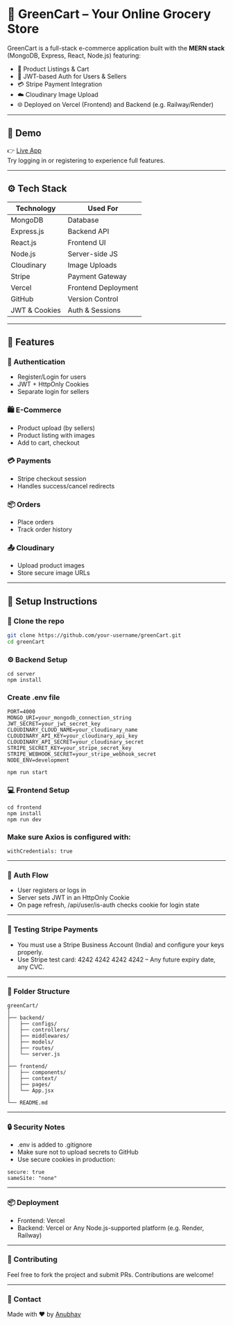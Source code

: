# 🌿 GreenCart – Your Online Grocery Store

GreenCart is a full-stack e-commerce application built with the **MERN stack** (MongoDB, Express, React, Node.js) featuring:

- 🛒 Product Listings & Cart  
- 🔐 JWT-based Auth for Users & Sellers  
- 💳 Stripe Payment Integration  
- ☁️ Cloudinary Image Upload  
- 🌐 Deployed on Vercel (Frontend) and Backend (e.g. Railway/Render)

---

## 📸 Demo

👉 [Live App](https://greencart-rose.vercel.app)  
Try logging in or registering to experience full features.

---

## ⚙️ Tech Stack

| Technology     | Used For               |
|----------------|------------------------|
| MongoDB        | Database               |
| Express.js     | Backend API            |
| React.js       | Frontend UI            |
| Node.js        | Server-side JS         |
| Cloudinary     | Image Uploads          |
| Stripe         | Payment Gateway        |
| Vercel         | Frontend Deployment    |
| GitHub         | Version Control        |
| JWT & Cookies  | Auth & Sessions        |

---

## 🧩 Features

### 👤 Authentication
- Register/Login for users
- JWT + HttpOnly Cookies
- Separate login for sellers

### 🛍️ E-Commerce
- Product upload (by sellers)
- Product listing with images
- Add to cart, checkout

### 💳 Payments
- Stripe checkout session
- Handles success/cancel redirects

### 📦 Orders
- Place orders
- Track order history

### 📤 Cloudinary
- Upload product images
- Store secure image URLs

---

## 🚀 Setup Instructions

### 📁 Clone the repo

```bash
git clone https://github.com/your-username/greenCart.git
cd greenCart
```

### ⚙️ Backend Setup
```
cd server
npm install
```

### Create .env file
```
PORT=4000
MONGO_URI=your_mongodb_connection_string
JWT_SECRET=your_jwt_secret_key
CLOUDINARY_CLOUD_NAME=your_cloudinary_name
CLOUDINARY_API_KEY=your_cloudinary_api_key
CLOUDINARY_API_SECRET=your_cloudinary_secret
STRIPE_SECRET_KEY=your_stripe_secret_key
STRIPE_WEBHOOK_SECRET=your_stripe_webhook_secret
NODE_ENV=development
```

```
npm run start
```

### 💻 Frontend Setup
```
cd frontend
npm install
npm run dev
```

### Make sure Axios is configured with:
```
withCredentials: true
```

--- 

### 🔐 Auth Flow
- User registers or logs in
- Server sets JWT in an HttpOnly Cookie
- On page refresh, /api/user/is-auth checks cookie for login state

---

### 🧪 Testing Stripe Payments
- You must use a Stripe Business Account (India) and configure your keys properly.
- Use Stripe test card: 4242 4242 4242 4242 – Any future expiry date, any CVC.

---

### 🧠 Folder Structure
```
greenCart/
│
├── backend/
│   ├── configs/
│   ├── controllers/
│   ├── middlewares/
│   ├── models/
│   ├── routes/
│   └── server.js
│
├── frontend/
│   ├── components/
│   ├── context/
│   ├── pages/
│   └── App.jsx
│
└── README.md
```

---

### 🔒 Security Notes
- .env is added to .gitignore
- Make sure not to upload secrets to GitHub
- Use secure cookies in production:

```
secure: true
sameSite: "none"
```

--- 


### 📦 Deployment
- Frontend: Vercel
- Backend: Vercel or Any Node.js-supported platform (e.g. Render, Railway)

---

### 🤝 Contributing
Feel free to fork the project and submit PRs. Contributions are welcome!

---

### 📧 Contact
Made with ❤️ by [Anubhav](https://github.com/Anubhav0902) 
